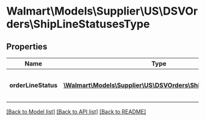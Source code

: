 # Walmart\Models\Supplier\US\DSVOrders\ShipLineStatusesType

## Properties

Name | Type | Description | Notes
------------ | ------------- | ------------- | -------------
**orderLineStatus** | [**\Walmart\Models\Supplier\US\DSVOrders\ShipLineStatusType[]**](ShipLineStatusType.md) | Details about the Order Line status |


[[Back to Model list]](./) [[Back to API list]](../../../../../README.md#supported-apis) [[Back to README]](../../../../../README.md)
